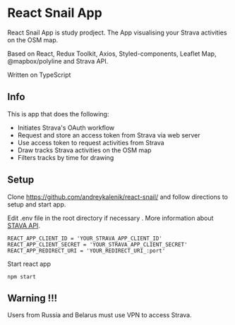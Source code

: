 # React Snail App

React Snail App is study prodject. The App visualising your Strava activities on the OSM map.

Based on React, Redux Toolkit, Axios, Styled-components, Leaflet Map, @mapbox/polyline and Strava API.

Written on TypeScript

## Info

This is app that does the following:

- Initiates Strava's OAuth workflow
- Request and store an access token from Strava via web server
- Use access token to request activities from Strava
- Draw tracks Strava activities on the OSM map
- Filters tracks by time for drawing



## Setup

Clone https://github.com/andreykalenik/react-snail/ and follow directions to setup and start app.

Edit .env file in the root directory if necessary . More information about [STAVA API](https://developers.strava.com/docs/getting-started/).
```
REACT_APP_CLIENT_ID = 'YOUR_STRAVA_APP_CLIENT_ID'
REACT_APP_CLIENT_SECRET = 'YOUR_STRAVA_APP_CLIENT_SECRET'
REACT_APP_REDIRECT_URI = 'YOUR_REDIRECT_URI_:port'
```

Start react app

```
npm start
```

## Warning !!!

Users from Russia and Belarus must use VPN to access Strava.
